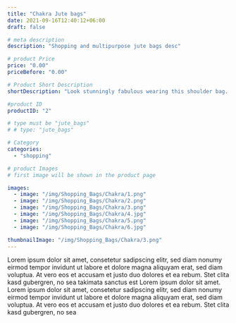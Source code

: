 ```yaml
---
title: "Chakra Jute bags"
date: 2021-09-16T12:40:12+06:00
draft: false

# meta description
description: "Shopping and multipurpose jute bags desc"

# product Price
price: "0.00"
priceBefore: "0.00"

# Product Short Description
shortDescription: "Look stunningly fabulous wearing this shoulder bag. Crafted in quality jute, this spacious piece is the ultimate choice to carry your essentials like a pro."

#product ID
productID: "2"

# type must be "jute_bags"
# # type: "jute_bags"

# Category
categories:
  - "shopping"

# product Images
# first image will be shown in the product page

images:
  - image: "/img/Shopping_Bags/Chakra/1.png"
  - image: "/img/Shopping_Bags/Chakra/2.png"
  - image: "/img/Shopping_Bags/Chakra/3.png"
  - image: "/img/Shopping_Bags/Chakra/4.jpg"
  - image: "/img/Shopping_Bags/Chakra/5.png"
  - image: "/img/Shopping_Bags/Chakra/6.jpg"

thumbnailImage: "/img/Shopping_Bags/Chakra/3.png"
---
```


Lorem ipsum dolor sit amet, consetetur sadipscing elitr, sed diam nonumy eirmod tempor invidunt ut labore et dolore magna aliquyam erat, sed diam voluptua. At vero eos et accusam et justo duo dolores et ea rebum. Stet clita kasd gubergren, no sea takimata sanctus est Lorem ipsum dolor sit amet. Lorem ipsum dolor sit amet, consetetur sadipscing elitr, sed diam nonumy eirmod tempor invidunt ut labore et dolore magna aliquyam erat, sed diam voluptua. At vero eos et accusam et justo duo dolores et ea rebum. Stet clita kasd gubergren, no sea
